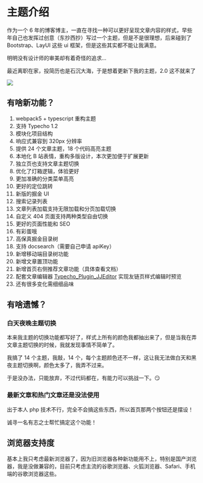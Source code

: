 <!--
 * @Author: mulingyuer
 * @Date: 2023-03-27 02:29:23
 * @LastEditTime: 2023-12-24 06:03:55
 * @LastEditors: mulingyuer
 * @Description: 主题介绍
 * @FilePath: /Typecho_Theme_JJ/src/start/introduce-theme.md
 * 怎么可能会有bug！！！
-->

# 主题介绍

作为一个 6 年的博客博主，一直在寻找一种可以更好呈现文章内容的样式，早些年自己也发挥过创意（东抄西抄）写过一个主题，但是不是很理想，后来碰到了 Bootstrap、LayUI 这些 ui 框架，但是这些其实都不能让我满意。

明明没有设计师的审美却有着奇怪的追求...

最近离职在家，投简历也是石沉大海，于是想着更新下我的主题，2.0 这不就来了

![](https://camo.githubusercontent.com/e426e462524fc484692a086600c2db48b21e608e61c3b4dda675c0e98f4f2a1e/68747470733a2f2f73312e617831782e636f6d2f323032332f30332f32382f7070796337336e2e706e67)

## 有啥新功能？

1. webpack5 + typescript 重构主题
2. 支持 Typecho 1.2
3. 模块化项目结构
4. 响应式兼容到 320px 分辨率
5. 提供 24 个文章主题，18 个代码高亮主题
6. 本地化 B 站表情，重构多版设计，本次更加便于扩展更新
7. 独立页也支持文章主题切换
8. 优化了灯箱逻辑，体验更好
9. 更加准确的分类菜单高亮
10. 更好的定位跳转
11. 新版的掘金 UI
12. 搜索记录列表
13. 文章列表加载支持无限加载和分页加载切换
14. 自定义 404 页面支持两种类型自由切换
15. 更好的页面性能和 SEO
16. 有彩蛋哦
17. 高保真掘金目录树
18. 支持 docsearch（需要自己申请 apiKey）
19. 新增移动端目录树功能
20. 新增文章置顶功能
21. 新增首页右侧推荐文章功能（具体查看文档）
22. 配套文章编辑器 [Typecho_Plugin_JJEditor](https://github.com/mulingyuer/Typecho_Plugin_JJEditor) 实现友链页样式编辑时预览
23. 还有很多变化需细细品味

## 有啥遗憾？

### 白天夜晚主题切换

本来我主题的切换功能都写好了，样式上所有的颜色我都抽出来了，但是当我在弄文章主题切换的时候，我就发现事情不简单了。

我搞了 14 个主题，我敲，14 个，每个主题颜色还不一样，这让我无法做白天和黑夜主题切换啊，颜色太多了，我弄不过来。

于是没办法，只能放弃，不过代码都在，有能力可以挑战一下。😏

### 最新文章和热门文章还是没法使用

出于本人 php 技术不行，完全不会搞这些东西，所以首页那两个按钮还是摆设！

诚寻一名有志之士帮忙搞定这个功能！

## 浏览器支持度

基本上我只考虑最新浏览器了，因为旧浏览器各种新功能用不上，特别是国产浏览器，我是没做兼容的，目前只考虑主流的谷歌浏览器、火狐浏览器、Safari、手机端的谷歌浏览器这些。

